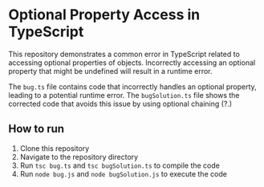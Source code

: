 # Optional Property Access in TypeScript

This repository demonstrates a common error in TypeScript related to accessing optional properties of objects.  Incorrectly accessing an optional property that might be undefined will result in a runtime error.

The `bug.ts` file contains code that incorrectly handles an optional property, leading to a potential runtime error.  The `bugSolution.ts` file shows the corrected code that avoids this issue by using optional chaining (?.)

## How to run

1. Clone this repository
2. Navigate to the repository directory
3. Run `tsc bug.ts` and `tsc bugSolution.ts` to compile the code
4. Run `node bug.js` and `node bugSolution.js` to execute the code
